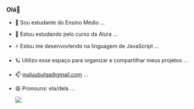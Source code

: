 ### Olá👋

- 🔭 Sou estudante do Ensino Médio ...
- 🌱 Estou estudando pelo curso da Alura ...
- ⚡ Estou me desenvovlendo na linguagem de JavaScript ...
- 🪐 Utilizo esse espaço para organizar e compartilhar meus projetos ...
- 📫 maluubulga@gmail.com ...
- 😄 Pronouns: ela/dela ...

  ![](https://media1.tenor.com/m/lZ5ds0crlykAAAAC/nuzen-duck.gif)

